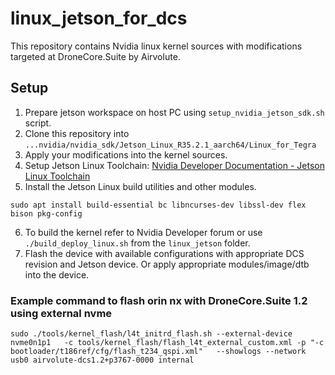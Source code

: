 # linux_jetson_for_dcs
This repository contains Nvidia linux kernel sources with modifications targeted at DroneCore.Suite by Airvolute.
## Setup
1. Prepare jetson workspace on host PC using `setup_nvidia_jetson_sdk.sh` script.
2. Clone this repository into `...nvidia/nvidia_sdk/Jetson_Linux_R35.2.1_aarch64/Linux_for_Tegra`
3. Apply your modifications into the kernel sources.
4. Setup Jetson Linux Toolchain: [Nvidia Developer Documentation - Jetson Linux Toolchain](https://docs.nvidia.com/jetson/archives/r35.2.1/DeveloperGuide/text/AT/JetsonLinuxToolchain.html)
5. Install the Jetson Linux build utilities and other modules. 
```
sudo apt install build-essential bc libncurses-dev libssl-dev flex bison pkg-config
```
6. To build the kernel refer to Nvidia Developer forum or use `./build_deploy_linux.sh` from the `linux_jetson` folder.
7. Flash the device with available configurations with appropriate DCS revision and Jetson device. Or apply appropriate modules/image/dtb into the device.

### Example command to flash orin nx with DroneCore.Suite 1.2 using external nvme
`sudo ./tools/kernel_flash/l4t_initrd_flash.sh --external-device nvme0n1p1   -c tools/kernel_flash/flash_l4t_external_custom.xml -p "-c bootloader/t186ref/cfg/flash_t234_qspi.xml"   --showlogs --network usb0 airvolute-dcs1.2+p3767-0000 internal`
